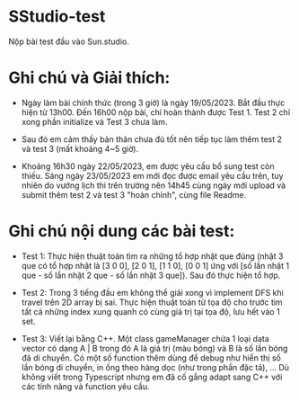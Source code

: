 # SStudio-test
 Nộp bài test đầu vào Sun.studio.

# Ghi chú và Giải thích:
+ Ngày làm bài chính thức (trong 3 giờ) là ngày 19/05/2023. Bắt đầu thực hiện từ 13h00. Đến 16h00 nộp bài, chỉ hoàn thành được Test 1. Test 2 chỉ xong phần initialize và Test 3 chưa làm.
+ Sau đó em cảm thấy bản thân chưa đủ tốt nên tiếp tục làm thêm test 2 và test 3 (mất khoảng 4~5 giờ).

+ Khoảng 16h30 ngày 22/05/2023, em được yêu cầu bổ sung test còn thiếu. Sáng ngày 23/05/2023 em mới đọc được email yêu cầu trên, tuy nhiên do vướng lịch thi trên trường nên 14h45 cùng ngày mới upload và submit thêm test 2 và test 3 "hoàn chỉnh", cùng file Readme.

# Ghi chú nội dung các bài test:
+ Test 1: Thực hiện thuật toán tìm ra những tổ hợp nhặt que đúng (nhặt 3 que có tổ hợp nhặt là [3 0 0], [2 0 1], [1 1 0], [0 0 1] ứng với [số lần nhặt 1 que - số lần nhặt 2 que - số lần nhặt 3 que]). Sau đó thực hiện tổ hợp.

+ Test 2: Trong 3 tiếng đầu em không thể giải xong vì implement DFS khi travel trên 2D array bị sai. Thực hiện thuật toán từ tọa độ cho trước tìm tất cả những index xung quanh có cùng giá trị tại tọa độ, lưu hết vào 1 set.

+ Test 3: Viết lại bằng C++. Một class gameManager chứa 1 loại data vector<string> có dạng A | B trong đó A là giá trị (màu bóng) và B là số lần bóng đã di chuyển. Có một số function thêm dùng để debug như hiển thị số lần bóng di chuyển, in ống theo hàng dọc (như trong phần đặc tả), ... Dù không viết trong Typescript nhưng em đã cố gắng adapt sang C++ với các tính năng và function yêu cầu.